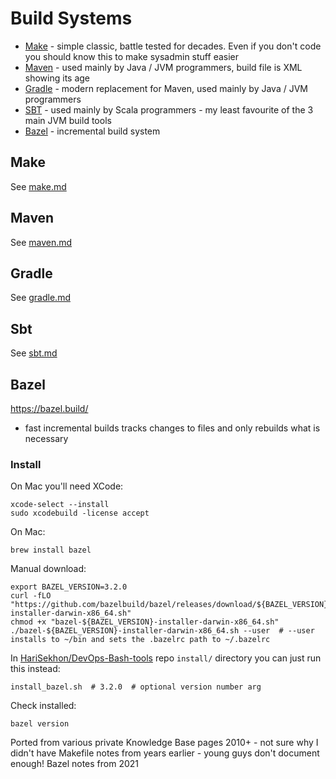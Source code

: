 # Build Systems

- [Make](https://www.gnu.org/software/make/) - simple classic, battle tested for decades. Even if you don't code you should know this to make sysadmin stuff easier
- [Maven](https://maven.apache.org/) - used mainly by Java / JVM programmers, build file is XML showing its age
- [Gradle](https://gradle.org/) - modern replacement for Maven, used mainly by Java / JVM programmers
- [SBT](https://www.scala-sbt.org/) - used mainly by Scala programmers - my least favourite of the 3 main JVM build tools
- [Bazel](https://bazel.build/) - incremental build system

## Make

See [make.md](make.md)

## Maven

See [maven.md](maven.md)

## Gradle

See [gradle.md](gradle.md)

## Sbt

See [sbt.md](sbt.md)

## Bazel

https://bazel.build/

- fast incremental builds tracks changes to files and only rebuilds what is necessary

### Install

On Mac you'll need XCode:

```shell
xcode-select --install
sudo xcodebuild -license accept
```

On Mac:

```shell
brew install bazel
```

Manual download:

```shell
export BAZEL_VERSION=3.2.0
curl -fLO "https://github.com/bazelbuild/bazel/releases/download/${BAZEL_VERSION}/bazel-${BAZEL_VERSION}-installer-darwin-x86_64.sh"
chmod +x "bazel-${BAZEL_VERSION}-installer-darwin-x86_64.sh"
./bazel-${BAZEL_VERSION}-installer-darwin-x86_64.sh --user  # --user installs to ~/bin and sets the .bazelrc path to ~/.bazelrc
```

In [HariSekhon/DevOps-Bash-tools](devops-bash-tools.md) repo `install/` directory you can just run this instead:

```shell
install_bazel.sh  # 3.2.0  # optional version number arg
```

Check installed:

```shell
bazel version
```

Ported from various private Knowledge Base pages 2010+ - not sure why I didn't have Makefile notes from years earlier - young guys don't document enough!
Bazel notes from 2021
